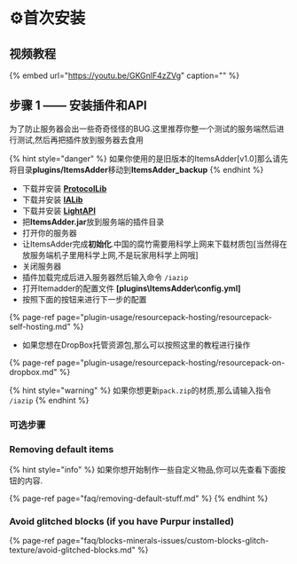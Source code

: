 # ⚙️首次安装

## 视频教程

{% embed url="https://youtu.be/GKGnlF4zZVg" caption="" %}

## 步骤 1 —— 安装插件和API

为了防止服务器会出一些奇奇怪怪的BUG.这里推荐你整一个测试的服务端然后进行测试,然后再把插件放到服务器去食用

{% hint style="danger" %}
如果你使用的是旧版本的ItemsAdder\[v1.0\]那么请先将目录**plugins/ItemsAdder**移动到**ItemsAdder\_backup**
{% endhint %}

* 下载并安装 [**ProtocolLib**](https://www.spigotmc.org/resources/protocollib.1997/)
* 下载并安装 [**IALib**](https://www.spigotmc.org/resources/ialib.75974/)
* 下载并安装 [**LightAPI**](https://www.spigotmc.org/resources/lightapi-fork.48247/)
* 把**ItemsAdder.jar**放到服务端的插件目录
* 打开你的服务器
* 让ItemsAdder完成**初始化**.中国的腐竹需要用科学上网来下载材质包\[当然得在放服务端机子里用科学上网,不是玩家用科学上网哦\]
* 关闭服务器
* 插件加载完成后进入服务器然后输入命令 `/iazip`
* 打开Itemadder的配置文件 **\[plugins\ItemsAdder\config.yml\]**
* 按照下面的按钮来进行下一步的配置

{% page-ref page="plugin-usage/resourcepack-hosting/resourcepack-self-hosting.md" %}

* 如果您想在DropBox托管资源包,那么可以按照这里的教程进行操作

{% page-ref page="plugin-usage/resourcepack-hosting/resourcepack-on-dropbox.md" %}

{% hint style="warning" %}
如果你想更新`pack.zip`的材质,那么请输入指令 `/iazip`
{% endhint %}

### 可选步骤

### Removing default items

{% hint style="info" %}
如果你想开始制作一些自定义物品,你可以先查看下面按钮的内容.

{% page-ref page="faq/removing-default-stuff.md" %}
{% endhint %}

### Avoid glitched blocks \(if you have Purpur installed\)

{% page-ref page="faq/blocks-minerals-issues/custom-blocks-glitch-texture/avoid-glitched-blocks.md" %}

